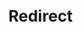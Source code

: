 ﻿---
layout: src/layouts/Redirect.astro
title: Redirect
redirect: /docs/security/cve/csrf-and-octopus-deploy
pubDate:  2023-01-01
navSearch: false
navSitemap: false
navMenu: false
---
